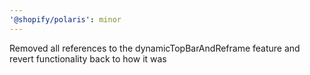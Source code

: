 ```yaml
---
'@shopify/polaris': minor
---
```


Removed all references to the dynamicTopBarAndReframe feature and revert functionality back to how it was
